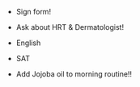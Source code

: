 - Sign form!
- Ask about HRT & Dermatologist!
- English
- SAT

- Add Jojoba oil to morning routine!!
